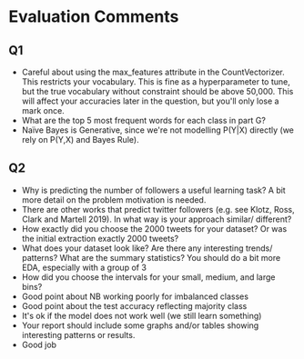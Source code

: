 # Evaluation Comments

## Q1

- Careful about using the max_features attribute in the CountVectorizer. This restricts your vocabulary. This is fine as a hyperparameter to tune, but the true vocabulary without constraint should be above 50,000. This will affect your accuracies later in the question, but you'll only lose a mark once.
- What are the top 5 most frequent words for each class in part G?
- Naïve Bayes is Generative, since we're not modelling P(Y|X) directly (we rely on P(Y,X) and Bayes Rule).


## Q2

- Why is predicting the number of followers a useful learning task? A bit more detail on the problem motivation is needed.
- There are other works that predict twitter followers (e.g. see Klotz, Ross, Clark and Martell 2019). In what way is your approach similar/ different?
- How exactly did you choose the 2000 tweets for your dataset? Or was the initial extraction exactly 2000 tweets?
- What does your dataset look like? Are there any interesting trends/ patterns? What are the summary statistics? You should do a bit more EDA, especially with a group of 3
- How did you choose the intervals for your small, medium, and large bins?
- Good point about NB working poorly for imbalanced classes
- Good point about the test accuracy reflecting majority class
- It's ok if the model does not work well (we still learn something)
- Your report should include some graphs and/or tables showing interesting patterns or results.
- Good job
